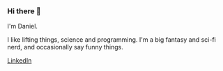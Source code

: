 ### Hi there 👋

I'm Daniel. 

I like lifting things, science and programming. I'm a big fantasy and sci-fi nerd, and occasionally say funny things.

[LinkedIn](https://www.linkedin.com/in/daniel-celis-garza-a92b39a8/)
<!--
**dcelisgarza/dcelisgarza** is a ✨ _special_ ✨ repository because its `README.md` (this file) appears on your GitHub profile.

Here are some ideas to get you started:

- 🔭 I’m currently working on ...
- 🌱 I’m currently learning ...
- 👯 I’m looking to collaborate on ...
- 🤔 I’m looking for help with ...
- 💬 Ask me about ...
- 📫 How to reach me: ...
- 😄 Pronouns: ...
- ⚡ Fun fact: ...
-->
